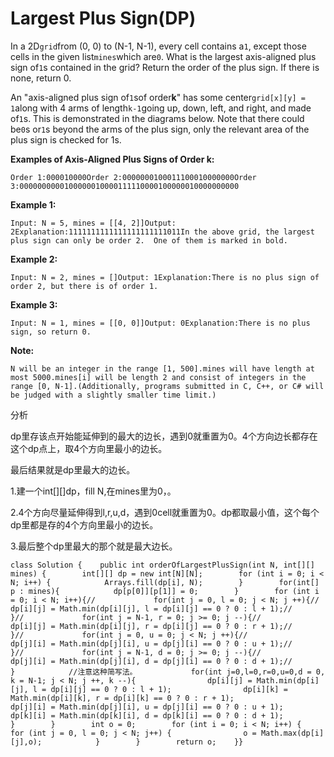 # Largest Plus Sign\(DP\)

In a 2D`grid`from \(0, 0\) to \(N-1, N-1\), every cell contains a`1`, except those cells in the given list`mines`which are`0`. What is the largest axis-aligned plus sign of`1`s contained in the grid? Return the order of the plus sign. If there is none, return 0.

An "axis-aligned plus sign of`1`sof order**k**" has some center`grid[x][y] = 1`along with 4 arms of length`k-1`going up, down, left, and right, and made of`1`s. This is demonstrated in the diagrams below. Note that there could be`0`s or`1`s beyond the arms of the plus sign, only the relevant area of the plus sign is checked for 1s.

**Examples of Axis-Aligned Plus Signs of Order k:**

```text
Order 1:000010000Order 2:0000000100011100010000000Order 3:0000000000100000010000111110000100000010000000000
```

**Example 1:**

```text
Input: N = 5, mines = [[4, 2]]Output: 2Explanation:1111111111111111111111011In the above grid, the largest plus sign can only be order 2.  One of them is marked in bold.
```

**Example 2:**

```text
Input: N = 2, mines = []Output: 1Explanation:There is no plus sign of order 2, but there is of order 1.
```

**Example 3:**

```text
Input: N = 1, mines = [[0, 0]]Output: 0Explanation:There is no plus sign, so return 0.
```

**Note:**

```text
N will be an integer in the range [1, 500].mines will have length at most 5000.mines[i] will be length 2 and consist of integers in the range [0, N-1].(Additionally, programs submitted in C, C++, or C# will be judged with a slightly smaller time limit.)
```

分析

dp里存该点开始能延伸到的最大的边长，遇到0就重置为0。4个方向边长都存在这个dp点上，取4个方向里最小的边长。

最后结果就是dp里最大的边长。

1.建一个int\[\]\[\]dp，fill N,在mines里为0，。

2.4个方向尽量延伸得到l,r,u,d，遇到0cell就重置为0。dp都取最小值，这个每个dp里都是存的4个方向里最小的边长。

3.最后整个dp里最大的那个就是最大边长。

```text
class Solution {    public int orderOfLargestPlusSign(int N, int[][] mines) {        int[][] dp = new int[N][N];        for (int i = 0; i < N; i++) {            Arrays.fill(dp[i], N);        }        for(int[] p : mines){            dp[p[0]][p[1]] = 0;        }        for (int i = 0; i < N; i++){//             for(int j = 0, l = 0; j < N; j ++){//                 dp[i][j] = Math.min(dp[i][j], l = dp[i][j] == 0 ? 0 : l + 1);//             }//             for(int j = N-1, r = 0; j >= 0; j --){//                 dp[i][j] = Math.min(dp[i][j], r = dp[i][j] == 0 ? 0 : r + 1);//             }//             for(int j = 0, u = 0; j < N; j ++){//                 dp[j][i] = Math.min(dp[j][i], u = dp[j][i] == 0 ? 0 : u + 1);//             }//             for(int j = N-1, d = 0; j >= 0; j --){//                 dp[j][i] = Math.min(dp[j][i], d = dp[j][i] == 0 ? 0 : d + 1);//             }            //注意这种简写法。            for(int j=0,l=0,r=0,u=0,d = 0, k = N-1; j < N; j ++, k --){                dp[i][j] = Math.min(dp[i][j], l = dp[i][j] == 0 ? 0 : l + 1);                dp[i][k] = Math.min(dp[i][k], r = dp[i][k] == 0 ? 0 : r + 1);                dp[j][i] = Math.min(dp[j][i], u = dp[j][i] == 0 ? 0 : u + 1);                dp[k][i] = Math.min(dp[k][i], d = dp[k][i] == 0 ? 0 : d + 1);            }        }        int o = 0;        for (int i = 0; i < N; i++) {            for (int j = 0, l = 0; j < N; j++) {                o = Math.max(dp[i][j],o);            }        }        return o;    }}
```

